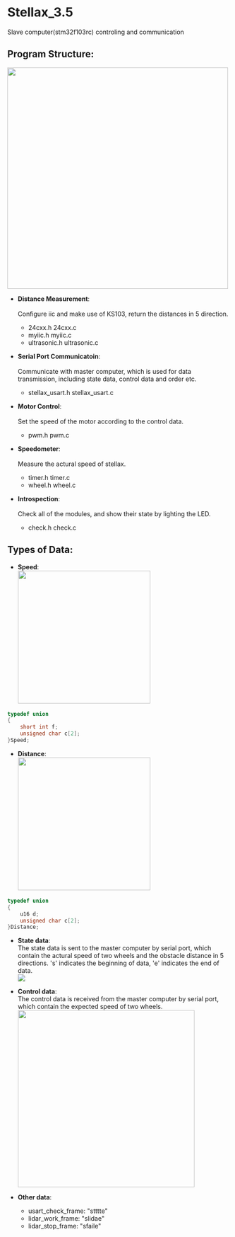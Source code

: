# Stellax_3.5
Slave computer(stm32f103rc) controling and communication

## Program Structure:
<img src=https://github.com/stuRobotics/stellax_3.5_stm32/blob/master/img/Structure.svg width=500/> <br>  
- **Distance Measurement**:<br>  
Configure iic and make use of KS103, return the distances in 5 direction.<br>  
	- 24cxx.h					    24cxx.c
	- myiic.h					    myiic.c
	- ultrasonic.h  	    ultrasonic.c 
	
- **Serial Port Communicatoin**:<br>  
Communicate with master computer,  which is used for data transmission, including state data, control data and order etc.<br>  
	- stellax_usart.h			stellax_usart.c
	
- **Motor Control**:<br>  
Set the speed of the motor according to the control data.<br>  
	- pwm.h pwm.c
	
- **Speedometer**:<br>  
Measure the actural speed of stellax.<br>  
	- timer.h timer.c 
	- wheel.h wheel.c
	
- **Introspection**:<br>  
Check all of the modules, and show their state by lighting the LED. <br>  
	- check.h check.c

## Types of Data:
- **Speed**:<br>
<img src=https://github.com/stuRobotics/stellax_3.5_stm32/blob/master/img/Speed.png width=300 /> <br>  
```C
typedef union
{
	short int f;
	unsigned char c[2];
}Speed;
```
- **Distance**: <br>
<img src=https://github.com/stuRobotics/stellax_3.5_stm32/blob/master/img/Distance.png width=300/> <br> 
```C
typedef union
{
	u16 d;
	unsigned char c[2];
}Distance;
```
- **State data**: <br> 
The state data is sent to the master computer by serial port, which contain the actural speed of two wheels and the obstacle distance in 5 directions. 's' indicates the beginning of data, 'e' indicates the end of data. <br> 
<img src=https://github.com/stuRobotics/stellax_3.5_stm32/blob/master/img/state_data.png /> <br>  

- **Control data**: <br>
The control data is received from the master computer by serial port, which contain the expected speed of two wheels. <br> 
<img src=https://github.com/stuRobotics/stellax_3.5_stm32/blob/master/img/Control_data.png width=400/> <br>  

- **Other data**: <br>
	- usart_check_frame: "stttte"
	- lidar_work_frame:  "slidae"
	- lidar_stop_frame:  "sfaile"
